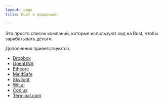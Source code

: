 ```yaml
---
layout: page
title: Rust в продакшен

---
```


Это просто список компаний, которые используют код на Rust, чтобы
зарабатывать деньги.

Дополнения приветствуются.

* [Dropbox](http://www.wired.com/2016/03/epic-story-dropboxs-exodus-amazon-cloud-empire/)
* [OpenDNS](https://labs.opendns.com/2013/10/04/zeromq-helping-us-block-malicious-domains/)
* [Ethcore](https://ethcore.io/parity.html)
* [MaidSafe](http://blog.maidsafe.net/2015/07/01/the-ants-are-coming/)
* [Skylight](http://blog.skylight.io/rust-means-never-having-to-close-a-socket/)
* [Wit.ai](https://github.com/wit-ai/witd)
* [Codius](https://codius.org/blog/codius-rust/)
* [Terminal.com](https://www.terminal.com/)
